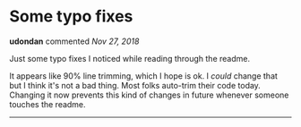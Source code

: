 # Some typo fixes

**udondan** commented *Nov 27, 2018*

Just some typo fixes I noticed while reading through the readme.

It appears like 90% line trimming, which I hope is ok. I *could* change that but I think it's not a bad thing. Most folks auto-trim their code today. Changing it now prevents this kind of changes in future whenever someone touches the readme.
<br />
***


